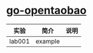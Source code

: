 # [go-opentaobao](https://github.com/nilorg/go-opentaobao)

|实验|简介|说明|
|---|---|---|
|lab001|example| |